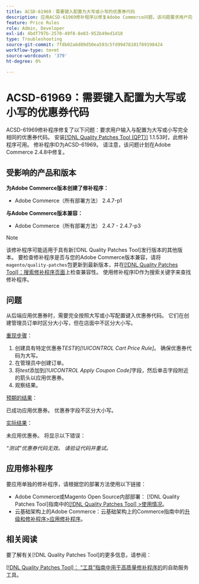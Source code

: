```yaml
---
title: ACSD-61969：需要键入配置为大写或小写的优惠券代码
description: 应用ACSD-61969修补程序以修复Adobe Commerce问题，该问题要求用户完全按照其配置的大写或小写形式键入优惠券代码。
feature: Price Rules
role: Admin, Developer
exl-id: 4bdf797b-2570-49f8-8e03-952b49ed1d18
type: Troubleshooting
source-git-commit: 7fdb02a6d89d50ea593c5fd99d78101f89198424
workflow-type: tm+mt
source-wordcount: '379'
ht-degree: 0%

---
```


# ACSD-61969：需要键入配置为大写或小写的优惠券代码

ACSD-61969修补程序修复了以下问题：要求用户输入与配置为大写或小写完全相同的优惠券代码。 安装[[!DNL Quality Patches Tool (QPT)]](/help/tools/quality-patches-tool/quality-patches-tool-to-self-serve-quality-patches.md) 1.1.53时，此修补程序可用。 修补程序ID为ACSD-61969。 请注意，该问题计划在Adobe Commerce 2.4.8中修复。

## 受影响的产品和版本

**为Adobe Commerce版本创建了修补程序：**

* Adobe Commerce（所有部署方法） 2.4.7-p1

**与Adobe Commerce版本兼容：**

* Adobe Commerce（所有部署方法） 2.4.7 - 2.4.7-p3

>[!NOTE]
>
>该修补程序可能适用于具有新[!DNL Quality Patches Tool]发行版本的其他版本。 要检查修补程序是否与您的Adobe Commerce版本兼容，请将`magento/quality-patches`包更新到最新版本，并在[[!DNL Quality Patches Tool]：搜索修补程序页面](https://experienceleague.adobe.com/tools/commerce-quality-patches/index.html)上检查兼容性。 使用修补程序ID作为搜索关键字来查找修补程序。

## 问题

从后端应用优惠券时，需要完全按照大写或小写配置键入优惠券代码。 它们在创建管理员订单时区分大小写，但在店面中不区分大小写。

<u>重现步骤</u>：

1. 创建具有特定优惠券&#x200B;*TEST*&#x200B;的&#x200B;*[!UICONTROL Cart Price Rule]*。 确保优惠券代码为大写。
1. 在管理员中创建订单。
1. 将&#x200B;*test*&#x200B;添加到&#x200B;*[!UICONTROL Apply Coupon Code]*&#x200B;字段，然后单击字段附近的箭头以应用优惠券。
1. 观察结果。

<u>预期的结果</u>：

已成功应用优惠券。 优惠券字段不区分大小写。

<u>实际结果</u>：

未应用优惠券。 将显示以下错误：

*“测试”优惠券代码无效。 请验证代码并重试。*

## 应用修补程序

要应用单独的修补程序，请根据您的部署方法使用以下链接：

* Adobe Commerce或Magento Open Source内部部署： [!DNL Quality Patches Tool]指南中的[[!DNL Quality Patches Tool] >使用情况](/help/tools/quality-patches-tool/usage.md)。
* 云基础架构上的Adobe Commerce：云基础架构上的Commerce指南中的[升级和修补程序>应用修补程序](https://experienceleague.adobe.com/docs/commerce-cloud-service/user-guide/develop/upgrade/apply-patches.html)。

## 相关阅读

要了解有关[!DNL Quality Patches Tool]的更多信息，请参阅：

[[!DNL Quality Patches Tool]： “工具”指南中用于高质量修补程序的](/help/tools/quality-patches-tool/quality-patches-tool-to-self-serve-quality-patches.md)的自助服务工具。
